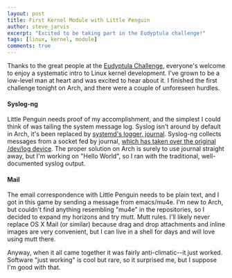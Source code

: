 ```yaml
---
layout: post
title: First Kernel Module with Little Penguin
author: steve_jarvis
excerpt: "Excited to be taking part in the Eudyptula challenge!"
tags: [linux, kernel, module]
comments: true
---
```


Thanks to the great people at the <a href="http://eudyptula-challenge.org/" target="_blank">Eudyptula Challenge</a>, everyone's welcome to enjoy a systematic intro to Linux kernel development. I've grown to be a low-level man at heart and was excited to hear about it. I finished the first challenge tonight on Arch, and there were a couple of unforeseen hurdles.

<h4>Syslog-ng</h4>
Little Penguin needs proof of my accomplishment, and the simplest I could think of was tailing the system message log. Syslog isn't around by default in Arch, it's been replaced by <a href="https://wiki.archlinux.org/index.php/Systemd#Journal" target="_blank">systemd's logger, journal</a>. Syslog-ng collects messages from a socket fed by journal, <a href="http://lwn.net/Articles/474968/" target="_blank">which has taken over the original /dev/log device</a>. The proper solution on Arch is surely to use journal straight away, but I'm working on "Hello World", so I ran with the traditional, well-documented syslog output.

<h4>Mail</h4>
The email correspondence with Little Penguin needs to be plain text, and I got in this game by sending a message from emacs/mu4e. I'm new to Arch, but couldn't find anything resembling "mu4e" in the repositories, so I decided to expand my horizons and try mutt. Mutt rules. I'll likely never replace OS X Mail (or similar) because drag and drop attachments and inline images are very convenient, but I can live in a shell for days and will love using mutt there.

Anyway, when it all came together it was fairly anti-climatic--it just worked. Software "just working" is cool but rare, so it surprised me, but I suppose I'm good with that.
